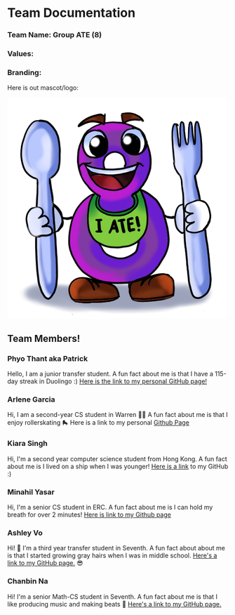 # Team Documentation


### Team Name: Group ATE (8) 

### Values: 

### Branding:

Here is out mascot/logo: 

![mascot image](./branding/team-mascot.png)


## Team Members!

### Phyo Thant aka Patrick
Hello, I am a junior transfer student. A fun fact about me is that I have a 115-day streak in Duolingo :) [Here is the link to my personal GitHub page!](https://phyoth.github.io/CSE-110-lab1/)

### Arlene Garcia
Hi, I am a second-year CS student in Warren 🤟🏽 A fun fact about me is that I enjoy rollerskating 🛼
Here is a link to my personal [Github Page](https://arlenecse.github.io/arlene-github-user-page/)

###  Kiara Singh
Hi, I'm a second year computer science student from Hong Kong. A fun fact about me is I lived on a ship when I was younger! [Here is a link](https://github.com/Kiarasinghh) to my GitHub :)

### Minahil Yasar
Hi, I'm a senior CS student in ERC. A fun fact about me is I can hold my breath for over 2 minutes! [Here is link to my Github page](https://minahilyasar.github.io/cse110/) 

### Ashley Vo
Hi! 👋 I'm a third year transfer student in Seventh. A fun fact about about me is that I started growing gray hairs when I was in middle school. [Here's a link to my GitHub page.](https://github.com/avo-ucsd) 😎

### Chanbin Na
Hi! I'm a senior Math-CS student in Seventh. A fun fact about me is that I like producing music and making beats 🎹 [Here's a link to my GitHub page.](https://chanbinna.github.io/Github-User-Page/)